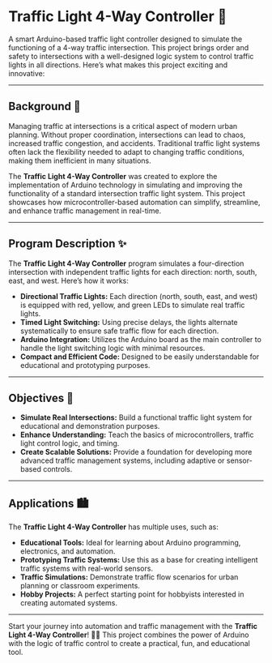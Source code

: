 # Traffic Light 4-Way Controller 🚦

A smart Arduino-based traffic light controller designed to simulate the functioning of a 4-way traffic intersection. This project brings order and safety to intersections with a well-designed logic system to control traffic lights in all directions. Here’s what makes this project exciting and innovative:

---

## **Background** 🌟

Managing traffic at intersections is a critical aspect of modern urban planning. Without proper coordination, intersections can lead to chaos, increased traffic congestion, and accidents. Traditional traffic light systems often lack the flexibility needed to adapt to changing traffic conditions, making them inefficient in many situations.

The **Traffic Light 4-Way Controller** was created to explore the implementation of Arduino technology in simulating and improving the functionality of a standard intersection traffic light system. This project showcases how microcontroller-based automation can simplify, streamline, and enhance traffic management in real-time.

---

## **Program Description** ✨

The **Traffic Light 4-Way Controller** program simulates a four-direction intersection with independent traffic lights for each direction: north, south, east, and west. Here’s how it works:
- **Directional Traffic Lights:** Each direction (north, south, east, and west) is equipped with red, yellow, and green LEDs to simulate real traffic lights.
- **Timed Light Switching:** Using precise delays, the lights alternate systematically to ensure safe traffic flow for each direction.
- **Arduino Integration:** Utilizes the Arduino board as the main controller to handle the light switching logic with minimal resources.
- **Compact and Efficient Code:** Designed to be easily understandable for educational and prototyping purposes.

---

## **Objectives** 🎯

- **Simulate Real Intersections:** Build a functional traffic light system for educational and demonstration purposes.
- **Enhance Understanding:** Teach the basics of microcontrollers, traffic light control logic, and timing.
- **Create Scalable Solutions:** Provide a foundation for developing more advanced traffic management systems, including adaptive or sensor-based controls.

---

## **Applications** 🏙️

The **Traffic Light 4-Way Controller** has multiple uses, such as:
- **Educational Tools:** Ideal for learning about Arduino programming, electronics, and automation.
- **Prototyping Traffic Systems:** Use this as a base for creating intelligent traffic systems with real-world sensors.
- **Traffic Simulations:** Demonstrate traffic flow scenarios for urban planning or classroom experiments.
- **Hobby Projects:** A perfect starting point for hobbyists interested in creating automated systems.

---

Start your journey into automation and traffic management with the **Traffic Light 4-Way Controller**! 🚦✨ This project combines the power of Arduino with the logic of traffic control to create a practical, fun, and educational tool.
